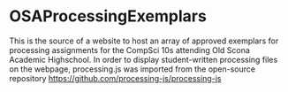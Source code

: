 # OSAProcessingExemplars
This is the source of a website to host an array of approved exemplars for processing assignments for the CompSci 10s attending Old Scona Academic Highschool.
In order to display student-written processing files on the webpage, processing.js was imported from the open-source repository https://github.com/processing-js/processing-js
